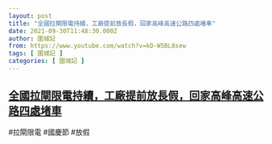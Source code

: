```yaml
---
layout: post
title: "全國拉閘限電持續，工廠提前放長假，回家高峰高速公路四處堵車"
date: 2021-09-30T11:48:30.000Z
author: 圍城記
from: https://www.youtube.com/watch?v=kD-W5BL8sew
tags: [ 圍城記 ]
categories: [ 圍城記 ]
---
```

<!--1633002510000-->
[全國拉閘限電持續，工廠提前放長假，回家高峰高速公路四處堵車](https://www.youtube.com/watch?v=kD-W5BL8sew)
------

<div>
#拉閘限電 #國慶節 #放假
</div>
